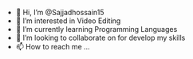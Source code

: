 - 👋 Hi, I’m @Sajjadhossain15
- 👀 I’m interested in Video Editing 
- 🌱 I’m currently learning Programming Languages
- 💞️ I’m looking to collaborate on for develop my skills
- 📫 How to reach me ...

<!---
Sajjadhossain15/Sajjadhossain15 is a ✨ special ✨ repository because its `README.md` (this file) appears on your GitHub profile.
You can click the Preview link to take a look at your changes.
--->
